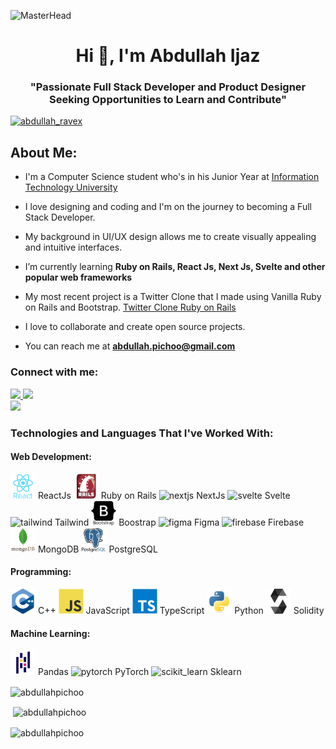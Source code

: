 ![MasterHead](https://steemitimages.com/DQmTZQxQZyVcNRX44ZJLdWDbcsdJjgEjPJdGyVWfSF4ma4t/fade_out_by_valenberg-d8aagwj.gif)
<h1 align="center">Hi 👋, I'm Abdullah Ijaz</h1>
<h3 align="center">"Passionate Full Stack Developer and Product Designer Seeking Opportunities to Learn and Contribute"</h3>

<p align="left"><a href="https://twitter.com/abdullah_ravex" target="blank"><img src="https://img.shields.io/twitter/follow/abdullah_ravex?logo=twitter&style=for-the-badge" alt="abdullah_ravex" /></a> </p>

<h2 align = "left">About Me:</h2>

- I'm a Computer Science student who's in his Junior Year at <a href="https://itu.edu.pk" target="blank">Information Technology University</a>

- I love designing and coding and I'm on the journey to becoming a Full Stack Developer.

- My background in UI/UX design allows me to create visually appealing and intuitive interfaces.

- I’m currently learning **Ruby on Rails, React Js, Next Js, Svelte and other popular web frameworks**

- My most recent project is a Twitter Clone that I made using Vanilla Ruby on Rails and Bootstrap. [Twitter Clone Ruby on Rails](https://github.com/abdullahpichoo/twitter-clone)

- I love to collaborate and create open source projects.

- You can reach me at **abdullah.pichoo@gmail.com**

<h3 align="left">Connect with me:</h3>
<p align="left">
  
<a href="https://twitter.com/abdullah_ravex" rel="nofollow"><img src="https://camo.githubusercontent.com/5d03c86f6a75f7cbe80d135d9162fbf6dc46a31253cf30a8e9bb8279b4d574d3/68747470733a2f2f696d672e736869656c64732e696f2f62616467652f547769747465722d3144413146323f7374796c653d666f722d7468652d6261646765266c6f676f3d74776974746572266c6f676f436f6c6f723d7768697465" data-canonical-src="https://img.shields.io/badge/Twitter-1DA1F2?style=for-the-badge&amp;logo=twitter&amp;logoColor=white" style="max-width: 100%;">
</a> 
<a href="https://www.linkedin.com/in/abdullah-ijaz-dev/" rel="nofollow"> <img src="https://camo.githubusercontent.com/a493f6833f99fb3c85788d6d9305e6b7a42b838e5ee5d138fd9a8214a7e77472/68747470733a2f2f696d672e736869656c64732e696f2f62616467652f6c696e6b6564696e2d2532333030373742352e7376673f267374796c653d666f722d7468652d6261646765266c6f676f3d6c696e6b6564696e266c6f676f436f6c6f723d7768697465" data-canonical-src="https://img.shields.io/badge/linkedin-%230077B5.svg?&amp;style=for-the-badge&amp;logo=linkedin&amp;logoColor=white" style="max-width: 100%;">
</a>  
<a href="https://instagram.com/abdullah.pichooo" target="blank"><img src="https://camo.githubusercontent.com/b3d4671768bd0f9b6c8f410a25a96e0c5a4d135208d8910461e986f97e7985ab/68747470733a2f2f696d672e736869656c64732e696f2f62616467652f496e7374616772616d2d4534343035463f7374796c653d666f722d7468652d6261646765266c6f676f3d696e7374616772616d266c6f676f436f6c6f723d7768697465" data-canonical-src="https://img.shields.io/badge/Instagram-E4405F?style=for-the-badge&amp;logo=instagram&amp;logoColor=white" style="max-width: 100%;"></a>

</p>

<h3 align="left">Technologies and Languages That I've Worked With:</h3>
<h4 align ="left" > Web Development: </h4>
<p>
  
<img src="https://raw.githubusercontent.com/devicons/devicon/master/icons/react/react-original-wordmark.svg" alt="react" width="40" height="40"/>
ReactJs
<img src="https://raw.githubusercontent.com/devicons/devicon/master/icons/rails/rails-original-wordmark.svg" alt="rails" width="40" height="40"/>
Ruby on Rails
<img src="https://cdn.worldvectorlogo.com/logos/nextjs-2.svg" alt="nextjs" width="40" height="40"/> 
 NextJs
<img src="https://upload.wikimedia.org/wikipedia/commons/1/1b/Svelte_Logo.svg" alt="svelte" width="40" height="40"/>
 Svelte
<img src="https://www.vectorlogo.zone/logos/tailwindcss/tailwindcss-icon.svg" alt="tailwind" width="40" height="40"/>
 Tailwind
<img src="https://raw.githubusercontent.com/devicons/devicon/master/icons/bootstrap/bootstrap-plain-wordmark.svg" alt="bootstrap" width="40" height="40"/>
 Boostrap
<img src="https://www.vectorlogo.zone/logos/figma/figma-icon.svg" alt="figma" width="40" height="40"/>
  Figma
<img src="https://www.vectorlogo.zone/logos/firebase/firebase-icon.svg" alt="firebase" width="40" height="40"/>
  Firebase  
<img src="https://raw.githubusercontent.com/devicons/devicon/master/icons/mongodb/mongodb-original-wordmark.svg" alt="mongodb" width="40" height="40"/>
  MongoDB
<img src="https://raw.githubusercontent.com/devicons/devicon/master/icons/postgresql/postgresql-original-wordmark.svg" alt="postgresql" width="40" height="40"/> 
  PostgreSQL
</p>

<h4 align ="left" > Programming: </h4>
<p>
<img src="https://raw.githubusercontent.com/devicons/devicon/master/icons/cplusplus/cplusplus-original.svg" alt="cplusplus" width="40" height="40"/>
  C++
<img src="https://raw.githubusercontent.com/devicons/devicon/master/icons/javascript/javascript-original.svg" alt="javascript" width="40" height="40"/>
  JavaScript
<img src="https://raw.githubusercontent.com/devicons/devicon/master/icons/typescript/typescript-original.svg" alt="typescript" width="40" height="40"/>
  TypeScript
<img src="https://raw.githubusercontent.com/devicons/devicon/master/icons/python/python-original.svg" alt="python" width="40" height="40"/>
  Python
<img src="https://github.com/devicons/devicon/blob/master/icons/solidity/solidity-original.svg" alt="solidity" width="40" height="40"/> 
  Solidity
</p>
  
<h4 align ="left" > Machine Learning: </h4>
<p>
<img src="https://raw.githubusercontent.com/devicons/devicon/2ae2a900d2f041da66e950e4d48052658d850630/icons/pandas/pandas-original.svg" alt="pandas" width="40" height="40"/>
  Pandas
<img src="https://www.vectorlogo.zone/logos/pytorch/pytorch-icon.svg" alt="pytorch" width="40" height="40"/>
  PyTorch
<img src="https://upload.wikimedia.org/wikipedia/commons/0/05/Scikit_learn_logo_small.svg" alt="scikit_learn" width="40" height="40"/>
  Sklearn 
</p>


<p><img align="center" src="https://github-readme-stats.vercel.app/api/top-langs?username=abdullahpichoo&show_icons=true&locale=en&layout=compact" alt="abdullahpichoo" /></p>
<p>&nbsp;<img align="center" src="https://github-readme-stats.vercel.app/api?username=abdullahpichoo&show_icons=true&locale=en" alt="abdullahpichoo" /></p>
<p><img align="center" src="https://github-readme-streak-stats.herokuapp.com/?user=abdullahpichoo&" alt="abdullahpichoo" /></p>

